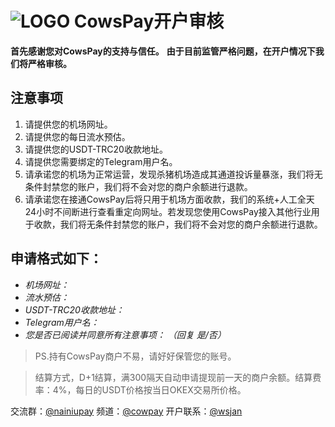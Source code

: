 # ![LOGO](fav2.ico "LOGO") CowsPay开户审核

**首先感谢您对CowsPay的支持与信任。**
**由于目前监管严格问题，在开户情况下我们将严格审核。**

## 注意事项

1. 请提供您的机场网址。
2. 请提供您的每日流水预估。
3. 请提供您的USDT-TRC20收款地址。
4. 请提供您需要绑定的Telegram用户名。
5. 请承诺您的机场为正常运营，发现杀猪机场造成其通道投诉量暴涨，我们将无条件封禁您的账户，我们将不会对您的商户余额进行退款。
6. 请承诺您在接通CowsPay后将只用于机场方面收款，我们的系统+人工全天24小时不间断进行查看重定向网址。若发现您使用CowsPay接入其他行业用于收款，我们将无条件封禁您的账户，我们将不会对您的商户余额进行退款。

## 申请格式如下：
- *机场网址：*
- *流水预估：*
- *USDT-TRC20收款地址：*
- *Telegram用户名：*
- *您是否已阅读并同意所有注意事项：      （回复 是/否）*


> PS.持有CowsPay商户不易，请好好保管您的账号。

> 结算方式，D+1结算，满300隔天自动申请提现前一天的商户余额。结算费率：4%，每日的USDT价格按当日OKEX交易所价格。

交流群：[@nainiupay](https://t.me/nainiupay "@nainiupay")
频道：[@cowpay](https://t.me/cowpay "@cowpay")
开户联系：[@wsjan](https://t.me/wsjan "@wsjan")
